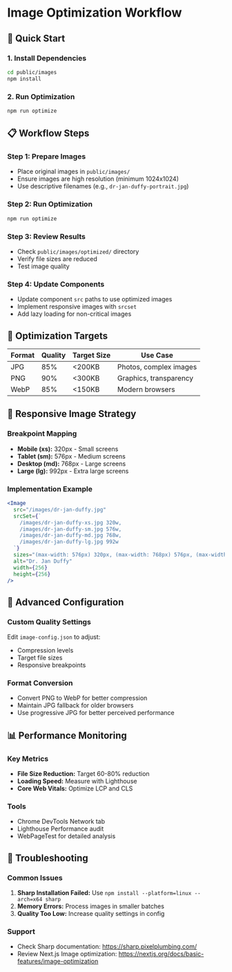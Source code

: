 # Image Optimization Workflow

## 🚀 Quick Start

### 1. Install Dependencies
```bash
cd public/images
npm install
```

### 2. Run Optimization
```bash
npm run optimize
```

## 📋 Workflow Steps

### **Step 1: Prepare Images**
- Place original images in `public/images/`
- Ensure images are high resolution (minimum 1024x1024)
- Use descriptive filenames (e.g., `dr-jan-duffy-portrait.jpg`)

### **Step 2: Run Optimization**
```bash
npm run optimize
```

### **Step 3: Review Results**
- Check `public/images/optimized/` directory
- Verify file sizes are reduced
- Test image quality

### **Step 4: Update Components**
- Update component `src` paths to use optimized images
- Implement responsive images with `srcset`
- Add lazy loading for non-critical images

## 🎯 Optimization Targets

| Format | Quality | Target Size | Use Case |
|--------|---------|-------------|----------|
| JPG    | 85%     | <200KB     | Photos, complex images |
| PNG    | 90%     | <300KB     | Graphics, transparency |
| WebP   | 85%     | <150KB     | Modern browsers |

## 📱 Responsive Image Strategy

### **Breakpoint Mapping**
- **Mobile (xs):** 320px - Small screens
- **Tablet (sm):** 576px - Medium screens  
- **Desktop (md):** 768px - Large screens
- **Large (lg):** 992px - Extra large screens

### **Implementation Example**
```jsx
<Image
  src="/images/dr-jan-duffy.jpg"
  srcSet={`
    /images/dr-jan-duffy-xs.jpg 320w,
    /images/dr-jan-duffy-sm.jpg 576w,
    /images/dr-jan-duffy-md.jpg 768w,
    /images/dr-jan-duffy-lg.jpg 992w
  `}
  sizes="(max-width: 576px) 320px, (max-width: 768px) 576px, (max-width: 992px) 768px, 992px"
  alt="Dr. Jan Duffy"
  width={256}
  height={256}
/>
```

## 🔧 Advanced Configuration

### **Custom Quality Settings**
Edit `image-config.json` to adjust:
- Compression levels
- Target file sizes
- Responsive breakpoints

### **Format Conversion**
- Convert PNG to WebP for better compression
- Maintain JPG fallback for older browsers
- Use progressive JPG for better perceived performance

## 📊 Performance Monitoring

### **Key Metrics**
- **File Size Reduction:** Target 60-80% reduction
- **Loading Speed:** Measure with Lighthouse
- **Core Web Vitals:** Optimize LCP and CLS

### **Tools**
- Chrome DevTools Network tab
- Lighthouse Performance audit
- WebPageTest for detailed analysis

## 🚨 Troubleshooting

### **Common Issues**
1. **Sharp Installation Failed:** Use `npm install --platform=linux --arch=x64 sharp`
2. **Memory Errors:** Process images in smaller batches
3. **Quality Too Low:** Increase quality settings in config

### **Support**
- Check Sharp documentation: https://sharp.pixelplumbing.com/
- Review Next.js Image optimization: https://nextjs.org/docs/basic-features/image-optimization
